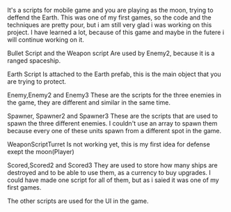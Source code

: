 ﻿It's a scripts for mobile game and you are playing as the moon, trying to deffend the Earth. 
This was one of my first games, so the code and the techniques are pretty pour, but i am still very glad i was working on this project.
I have learned a lot, because of this game and maybe in the futere i will continue working on it.
 
Bullet Script and the Weapon script
Are used by Enemy2, because it is a ranged spaceship.

Earth Script 
Is attached to the Earth prefab, this is the main object that you are trying to protect.

Enemy,Enemy2 and Enemy3 
These are the scripts for the three enemies in the game, they are different and similar in the same time.

Spawner, Spawner2 and Spawner3 
These are the scripts that are used to spawn the three different enemies. I couldn't use an array to spawn them because every one of these units spawn from a different spot in the game.

WeaponScriptTurret
Is not working yet, this is my first idea for defense exept the moon(Player)

Scored,Scored2 and Scored3 
They are used to store how many ships are destroyed and to be able to use them, as a currency to buy upgrades.
I could have made one script for all of them, but as i saied it was one of my first games.

The other scripts are used for the UI in the game.

